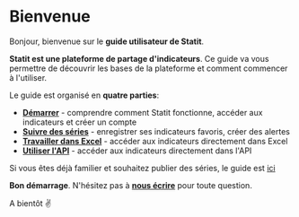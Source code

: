 # Bienvenue

Bonjour, bienvenue sur le **guide utilisateur de Statit**.

**Statit est une plateforme de partage d'indicateurs**. Ce guide va vous permettre de découvrir les bases de la plateforme et comment commencer à l'utiliser.

Le guide est organisé en **quatre parties**:

* [**Démarrer**](gs/index.md) - comprendre comment Statit fonctionne, accéder aux indicateurs et créer un compte
* [**Suivre des séries**](perso/index.md) - enregistrer ses indicateurs favoris, créer des alertes
* [**Travailler dans Excel**](excel/index.md) - accéder aux indicateurs directement dans Excel
* [**Utiliser l'API**](api/index.md) - accéder aux indicateurs directement dans l'API

Si vous êtes déjà familier et souhaitez publier des séries, le guide est [ici](http://helppub_fr.gostatit.com)

**Bon démarrage**. N'hésitez pas à [**nous écrire**](mailto:help@gostatit.com) pour toute question.

A bientôt ✌️

